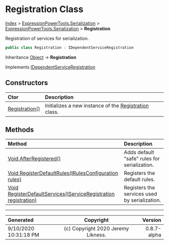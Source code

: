 ﻿# Registration Class

[Index](../index.md) > [ExpressionPowerTools.Serialization](ExpressionPowerTools.Serialization.a.md) > [ExpressionPowerTools.Serialization](ExpressionPowerTools.Serialization.n.md) > **Registration**

Registration of services for serialization.

```csharp
public class Registration : IDependentServiceRegistration
```

Inheritance [Object](https://docs.microsoft.com/dotnet/api/system.object) → **Registration**

Implements  [IDependentServiceRegistration](ExpressionPowerTools.Core.Signatures.IDependentServiceRegistration.i.md) 

## Constructors

| Ctor | Description |
| :-- | :-- |
| [Registration()](ExpressionPowerTools.Serialization.Registration.ctor.md#registration) | Initializes a new instance of the [Registration](ExpressionPowerTools.Serialization.Registration.cs.md) class. |
## Methods

| Method | Description |
| :-- | :-- |
| [Void AfterRegistered()](ExpressionPowerTools.Serialization.Registration.AfterRegistered.m.md) | Adds default "safe" rules for serialization. |
| [Void RegisterDefaultRules(IRulesConfiguration rules)](ExpressionPowerTools.Serialization.Registration.RegisterDefaultRules.m.md) | Registers the default rules. |
| [Void RegisterDefaultServices(IServiceRegistration registration)](ExpressionPowerTools.Serialization.Registration.RegisterDefaultServices.m.md) | Registers the services used by serialization. |

---

| Generated | Copyright | Version |
| :-- | :-: | --: |
| 9/10/2020 10:31:18 PM | (c) Copyright 2020 Jeremy Likness. | 0.8.7-alpha |
